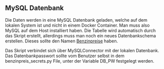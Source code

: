 ## MySQL Datenbank

Die Daten werden in eine MySQL Datenbank geladen, welche auf dem lokalen System
ist und nicht in einem Docker Container. Man muss also MySQL auf dem Host
installiert haben. Die Tabelle wird automatisch durch das
Skript erstellt, allerdings muss man noch ein neues Datenbankschema erstellen.
Dieses sollte den Namen <ins>Benzinpreise</ins> haben.

Das Skript verbindet sich über MySQLConnector mit der lokalen Datenbank.
Das Datenbankpasswort sollte vom Benutzer selbst in dem benzinpreis_secrets.py
File, unter der Variable DB_PW festgelegt werden.
